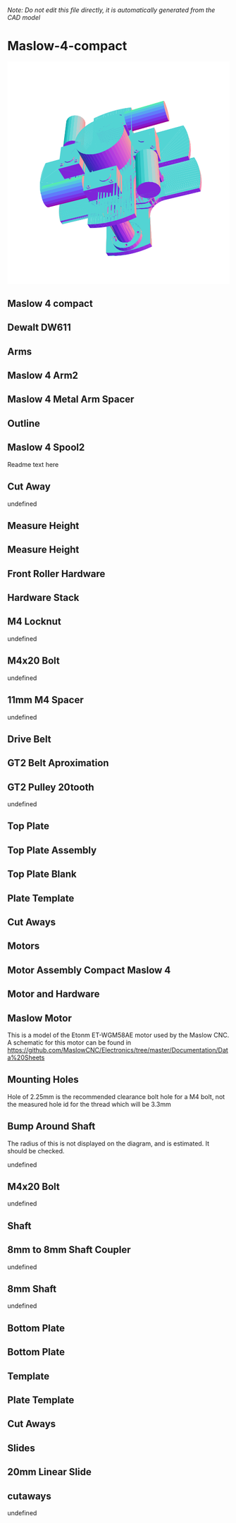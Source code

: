 ###### Note: Do not edit this file directly, it is automatically generated from the CAD model

# Maslow-4-compact

![](/project.svg)

## Maslow 4 compact


## Dewalt DW611


## Arms


## Maslow 4 Arm2


## Maslow 4 Metal Arm Spacer


## Outline


## Maslow 4 Spool2


Readme text here


## Cut Away


undefined


## Measure Height


## Measure Height


## Front Roller Hardware


## Hardware Stack


## M4 Locknut


undefined


## M4x20 Bolt


undefined


## 11mm M4 Spacer


undefined


## Drive Belt


## GT2 Belt Aproximation 


## GT2 Pulley 20tooth


undefined


## Top Plate


## Top Plate Assembly


## Top Plate Blank


## Plate Template


## Cut Aways


## Motors


## Motor Assembly Compact Maslow 4


## Motor and Hardware


## Maslow Motor


This is a model of the Etonm ET-WGM58AE motor used by the Maslow CNC. A schematic for this motor can be found in https://github.com/MaslowCNC/Electronics/tree/master/Documentation/Data%20Sheets 


## Mounting Holes


Hole of 2.25mm is the recommended clearance bolt hole for a M4 bolt, not the measured hole id for the thread which will be 3.3mm 


## Bump Around Shaft


The radius of this is not displayed on the diagram, and is estimated. It should be checked.


undefined


## M4x20 Bolt


undefined


## Shaft


## 8mm to 8mm Shaft Coupler


undefined


## 8mm Shaft


undefined


## Bottom Plate


## Bottom Plate


## Template


## Plate Template


## Cut Aways


## Slides


## 20mm Linear Slide


## cutaways


undefined


